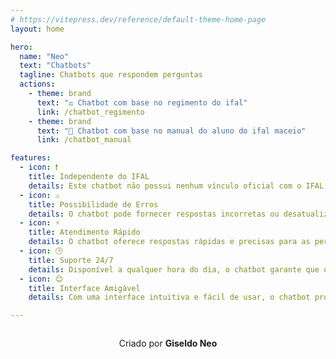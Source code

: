 ```yaml
---
# https://vitepress.dev/reference/default-theme-home-page
layout: home

hero:
  name: "Neo"
  text: "Chatbots"
  tagline: Chatbots que respondem perguntas 
  actions:
    - theme: brand
      text: "⚖️ Chatbot com base no regimento do ifal"
      link: /chatbot_regimento
    - theme: brand
      text: "📘 Chatbot com base no manual do aluno do ifal maceio"
      link: /chatbot_manual

features:
  - icon: ❗
    title: Independente do IFAL
    details: Este chatbot não possui nenhum vínculo oficial com o IFAL. É uma ferramenta independente.
  - icon: ⚠️
    title: Possibilidade de Erros
    details: O chatbot pode fornecer respostas incorretas ou desatualizadas, e os usuários devem verificar as informações fornecidas.
  - icon: ⚡
    title: Atendimento Rápido
    details: O chatbot oferece respostas rápidas e precisas para as perguntas frequentes, economizando tempo e esforço.
  - icon: 🕒
    title: Suporte 24/7
    details: Disponível a qualquer hora do dia, o chatbot garante que os alunos possam obter ajuda e informações sempre que precisarem.
  - icon: 😊
    title: Interface Amigável
    details: Com uma interface intuitiva e fácil de usar, o chatbot proporciona uma experiência agradável e eficiente.

---
```


<footer style="text-align: center; padding: 1em 0; ">
  <p style="margin: 0;">Criado por <strong>Giseldo Neo</strong></p>
</footer>

